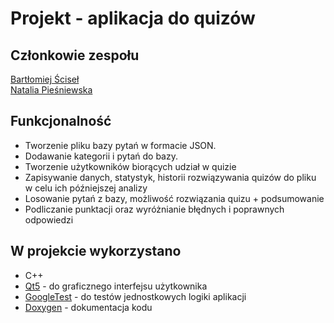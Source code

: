# Projekt - aplikacja do quizów

## Członkowie zespołu
[Bartłomiej Ściseł](https://github.com/bscisel)  
[Natalia Pieśniewska](https://github.com/Natalia-piesn)

## Funkcjonalność

- Tworzenie pliku bazy pytań w formacie JSON.
- Dodawanie kategorii i pytań do bazy.
- Tworzenie użytkowników biorących udział w quizie
- Zapisywanie danych, statystyk, historii rozwiązywania quizów do pliku w celu ich późniejszej analizy
- Losowanie pytań z bazy, możliwość rozwiązania quizu + podsumowanie
- Podliczanie punktacji oraz wyróżnianie błędnych i poprawnych odpowiedzi

## W projekcie wykorzystano

- C++
- [Qt5](https://www.qt.io/) - do graficznego interfejsu użytkownika
- [GoogleTest](https://github.com/google/googletest) - do testów jednostkowych logiki aplikacji
- [Doxygen](https://www.doxygen.nl/index.html) - dokumentacja kodu
